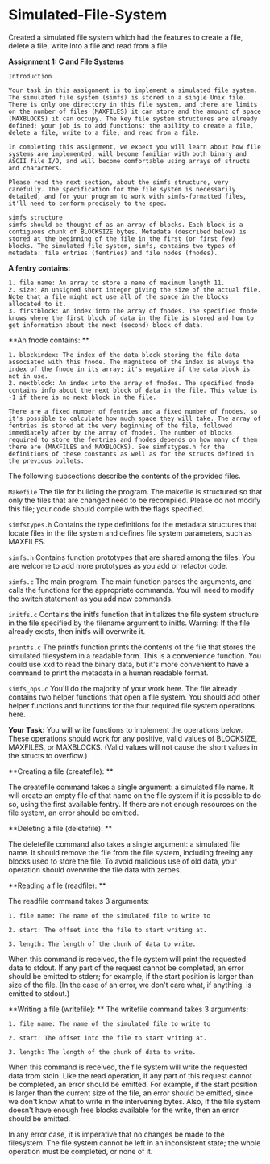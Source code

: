 # Simulated-File-System
Created a simulated file system which had the features to create a file, delete a file, write into a file and read from a file.

**Assignment 1: C and File Systems**

    Introduction
    
    Your task in this assignment is to implement a simulated file system. The simulated file system (simfs) is stored in a single Unix file. There is only one directory in this file system, and there are limits on the number of files (MAXFILES) it can store and the amount of space (MAXBLOCKS) it can occupy. The key file system structures are already defined; your job is to add functions: the ability to create a file, delete a file, write to a file, and read from a file.

    In completing this assignment, we expect you will learn about how file systems are implemented, will become familiar with both binary and ASCII file I/O, and will become comfortable using arrays of structs and characters.

    Please read the next section, about the simfs structure, very carefully. The specification for the file system is necessarily detailed, and for your program to work with simfs-formatted files, it'll need to conform precisely to the spec.

    simfs structure
    simfs should be thought of as an array of blocks. Each block is a contiguous chunk of BLOCKSIZE bytes. Metadata (described below) is stored at the beginning of the file in the first (or first few) blocks. The simulated file system, simfs, contains two types of metadata: file entries (fentries) and file nodes (fnodes).

**A fentry contains:**

    1. file name: An array to store a name of maximum length 11.
    2. size: An unsigned short integer giving the size of the actual file. Note that a file might not use all of the space in the blocks allocated to it.
    3. firstblock: An index into the array of fnodes. The specified fnode knows where the first block of data in the file is stored and how to get information about the next (second) block of data.
   
**An fnode contains: **

    1. blockindex: The index of the data block storing the file data associated with this fnode. The magnitude of the index is always the index of the fnode in its array; it's negative if the data block is not in use.
    2. nextblock: An index into the array of fnodes. The specified fnode contains info about the next block of data in the file. This value is -1 if there is no next block in the file.
    
    There are a fixed number of fentries and a fixed number of fnodes, so it's possible to calculate how much space they will take. The array of fentries is stored at the very beginning of the file, followed immediately after by the array of fnodes. The number of blocks required to store the fentries and fnodes depends on how many of them there are (MAXFILES and MAXBLOCKS). See simfstypes.h for the definitions of these constants as well as for the structs defined in the previous bullets.

The following subsections describe the contents of the provided files.

```Makefile```
The file for building the program. The makefile is structured so that only the files that are changed need to be recompiled. Please do not modify this file; your code should compile with the flags specified.

```simfstypes.h```
Contains the type definitions for the metadata structures that locate files in the file system and defines file system parameters, such as MAXFILES.

```simfs.h```
Contains function prototypes that are shared among the files. You are welcome to add more prototypes as you add or refactor code.

```simfs.c```
The main program. The main function parses the arguments, and calls the functions for the appropriate commands. You will need to modify the switch statement as you add new commands.

```initfs.c```
Contains the initfs function that initializes the file system structure in the file specified by the filename argument to initfs. Warning: If the file already exists, then initfs will overwrite it.

```printfs.c```
The printfs function prints the contents of the file that stores the simulated filesystem in a readable form. This is a convenience function. You could use xxd to read the binary data, but it's more convenient to have a command to print the metadata in a human readable format.

```simfs_ops.c```
You'll do the majority of your work here. The file already contains two helper functions that open a file system. You should add other helper functions and functions for the four required file system operations here.

**Your Task:**
You will write functions to implement the operations below. These operations should work for any positive, valid values of BLOCKSIZE, MAXFILES, or MAXBLOCKS. (Valid values will not cause the short values in the structs to overflow.)

**Creating a file (createfile): **

The createfile command takes a single argument: a simulated file name. It will create an empty file of that name on the file system if it is possible to do so, using the first available fentry. If there are not enough resources on the file system, an error should be emitted.

**Deleting a file (deletefile): **

The deletefile command also takes a single argument: a simulated file name. It should remove the file from the file system, including freeing any blocks used to store the file. To avoid malicious use of old data, your operation should overwrite the file data with zeroes.

**Reading a file (readfile): **

The readfile command takes 3 arguments:

    1. file name: The name of the simulated file to write to

    2. start: The offset into the file to start writing at.

    3. length: The length of the chunk of data to write.

When this command is received, the file system will print the requested data to stdout. If any part of the request cannot be completed, an error should be emitted to stderr; for example, if the start position is larger than size of the file. (In the case of an error, we don't care what, if anything, is emitted to stdout.)

**Writing a file (writefile): **
The writefile command takes 3 arguments:

    1. file name: The name of the simulated file to write to

    2. start: The offset into the file to start writing at.

    3. length: The length of the chunk of data to write.

When this command is received, the file system will write the requested data from stdin. Like the read operation, if any part of this request cannot be completed, an error should be emitted. For example, if the start position is larger than the current size of the file, an error should be emitted, since we don't know what to write in the intervening bytes. Also, if the file system doesn't have enough free blocks available for the write, then an error should be emitted.

In any error case, it is imperative that no changes be made to the filesystem. The file system cannot be left in an inconsistent state; the whole operation must be completed, or none of it.
